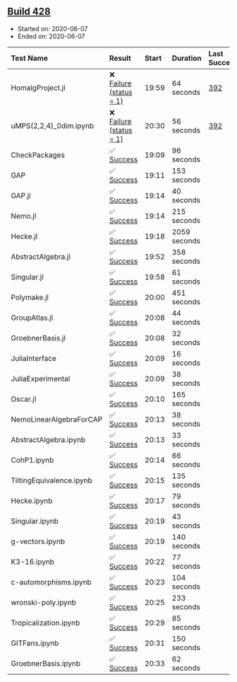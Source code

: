 ## [Build 428](https://oscarci.mathematik.uni-kl.de/job/oscar-julia-1.4/428/)

* Started on: 2020-06-07
* Ended on: 2020-06-07

| Test Name    | Result | Start | Duration | Last Success | First Failure |
|:-------------|:-------|:------|:---------|:-------------|:--------------|
| HomalgProject.jl | ❌ [Failure (status = 1)](https://oscarci.mathematik.uni-kl.de/job/oscar-julia-1.4/428/artifact/logs/build-428/HomalgProject.jl.log) | 19:59 | 64 seconds | [392](https://oscarci.mathematik.uni-kl.de/job/oscar-julia-1.4/392/) | [393](https://oscarci.mathematik.uni-kl.de/job/oscar-julia-1.4/393/) |
| uMPS(2,2,4)_0dim.ipynb | ❌ [Failure (status = 1)](https://oscarci.mathematik.uni-kl.de/job/oscar-julia-1.4/428/artifact/logs/build-428/uMPS-2-2-4-_0dim.ipynb.log) | 20:30 | 56 seconds | [392](https://oscarci.mathematik.uni-kl.de/job/oscar-julia-1.4/392/) | [393](https://oscarci.mathematik.uni-kl.de/job/oscar-julia-1.4/393/) |
| CheckPackages | ✅ [Success](https://oscarci.mathematik.uni-kl.de/job/oscar-julia-1.4/428/artifact/logs/build-428/CheckPackages.log) | 19:09 | 96 seconds |  |  |
| GAP | ✅ [Success](https://oscarci.mathematik.uni-kl.de/job/oscar-julia-1.4/428/artifact/logs/build-428/GAP.log) | 19:11 | 153 seconds |  |  |
| GAP.jl | ✅ [Success](https://oscarci.mathematik.uni-kl.de/job/oscar-julia-1.4/428/artifact/logs/build-428/GAP.jl.log) | 19:14 | 40 seconds |  |  |
| Nemo.jl | ✅ [Success](https://oscarci.mathematik.uni-kl.de/job/oscar-julia-1.4/428/artifact/logs/build-428/Nemo.jl.log) | 19:14 | 215 seconds |  |  |
| Hecke.jl | ✅ [Success](https://oscarci.mathematik.uni-kl.de/job/oscar-julia-1.4/428/artifact/logs/build-428/Hecke.jl.log) | 19:18 | 2059 seconds |  |  |
| AbstractAlgebra.jl | ✅ [Success](https://oscarci.mathematik.uni-kl.de/job/oscar-julia-1.4/428/artifact/logs/build-428/AbstractAlgebra.jl.log) | 19:52 | 358 seconds |  |  |
| Singular.jl | ✅ [Success](https://oscarci.mathematik.uni-kl.de/job/oscar-julia-1.4/428/artifact/logs/build-428/Singular.jl.log) | 19:58 | 61 seconds |  |  |
| Polymake.jl | ✅ [Success](https://oscarci.mathematik.uni-kl.de/job/oscar-julia-1.4/428/artifact/logs/build-428/Polymake.jl.log) | 20:00 | 451 seconds |  |  |
| GroupAtlas.jl | ✅ [Success](https://oscarci.mathematik.uni-kl.de/job/oscar-julia-1.4/428/artifact/logs/build-428/GroupAtlas.jl.log) | 20:08 | 44 seconds |  |  |
| GroebnerBasis.jl | ✅ [Success](https://oscarci.mathematik.uni-kl.de/job/oscar-julia-1.4/428/artifact/logs/build-428/GroebnerBasis.jl.log) | 20:08 | 32 seconds |  |  |
| JuliaInterface | ✅ [Success](https://oscarci.mathematik.uni-kl.de/job/oscar-julia-1.4/428/artifact/logs/build-428/JuliaInterface.log) | 20:09 | 16 seconds |  |  |
| JuliaExperimental | ✅ [Success](https://oscarci.mathematik.uni-kl.de/job/oscar-julia-1.4/428/artifact/logs/build-428/JuliaExperimental.log) | 20:09 | 38 seconds |  |  |
| Oscar.jl | ✅ [Success](https://oscarci.mathematik.uni-kl.de/job/oscar-julia-1.4/428/artifact/logs/build-428/Oscar.jl.log) | 20:10 | 165 seconds |  |  |
| NemoLinearAlgebraForCAP | ✅ [Success](https://oscarci.mathematik.uni-kl.de/job/oscar-julia-1.4/428/artifact/logs/build-428/NemoLinearAlgebraForCAP.log) | 20:13 | 38 seconds |  |  |
| AbstractAlgebra.ipynb | ✅ [Success](https://oscarci.mathematik.uni-kl.de/job/oscar-julia-1.4/428/artifact/logs/build-428/AbstractAlgebra.ipynb.log) | 20:13 | 33 seconds |  |  |
| CohP1.ipynb | ✅ [Success](https://oscarci.mathematik.uni-kl.de/job/oscar-julia-1.4/428/artifact/logs/build-428/CohP1.ipynb.log) | 20:14 | 66 seconds |  |  |
| TiltingEquivalence.ipynb | ✅ [Success](https://oscarci.mathematik.uni-kl.de/job/oscar-julia-1.4/428/artifact/logs/build-428/TiltingEquivalence.ipynb.log) | 20:15 | 135 seconds |  |  |
| Hecke.ipynb | ✅ [Success](https://oscarci.mathematik.uni-kl.de/job/oscar-julia-1.4/428/artifact/logs/build-428/Hecke.ipynb.log) | 20:17 | 79 seconds |  |  |
| Singular.ipynb | ✅ [Success](https://oscarci.mathematik.uni-kl.de/job/oscar-julia-1.4/428/artifact/logs/build-428/Singular.ipynb.log) | 20:19 | 43 seconds |  |  |
| g-vectors.ipynb | ✅ [Success](https://oscarci.mathematik.uni-kl.de/job/oscar-julia-1.4/428/artifact/logs/build-428/g-vectors.ipynb.log) | 20:19 | 140 seconds |  |  |
| K3-16.ipynb | ✅ [Success](https://oscarci.mathematik.uni-kl.de/job/oscar-julia-1.4/428/artifact/logs/build-428/K3-16.ipynb.log) | 20:22 | 77 seconds |  |  |
| c-automorphisms.ipynb | ✅ [Success](https://oscarci.mathematik.uni-kl.de/job/oscar-julia-1.4/428/artifact/logs/build-428/c-automorphisms.ipynb.log) | 20:23 | 104 seconds |  |  |
| wronski-poly.ipynb | ✅ [Success](https://oscarci.mathematik.uni-kl.de/job/oscar-julia-1.4/428/artifact/logs/build-428/wronski-poly.ipynb.log) | 20:25 | 233 seconds |  |  |
| Tropicalization.ipynb | ✅ [Success](https://oscarci.mathematik.uni-kl.de/job/oscar-julia-1.4/428/artifact/logs/build-428/Tropicalization.ipynb.log) | 20:29 | 85 seconds |  |  |
| GITFans.ipynb | ✅ [Success](https://oscarci.mathematik.uni-kl.de/job/oscar-julia-1.4/428/artifact/logs/build-428/GITFans.ipynb.log) | 20:31 | 150 seconds |  |  |
| GroebnerBasis.ipynb | ✅ [Success](https://oscarci.mathematik.uni-kl.de/job/oscar-julia-1.4/428/artifact/logs/build-428/GroebnerBasis.ipynb.log) | 20:33 | 62 seconds |  |  |

